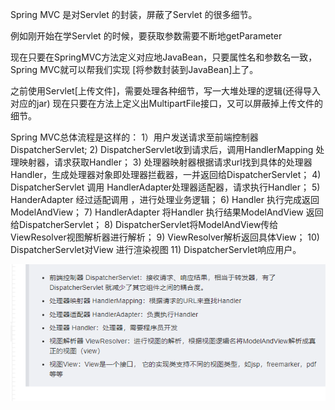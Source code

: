 Spring MVC 是对Servlet 的封装，屏蔽了Servlet 的很多细节。



例如刚开始在学Servlet 的时候，要获取参数需要不断地getParameter

现在只要在SpringMVC方法定义对应地JavaBean，只要属性名和参数名一致，Spring MVC就可以帮我们实现 [将参数封装到JavaBean]上了。


之前使用Servlet[上传文件]，需要处理各种细节，写一大堆处理的逻辑(还得导入对应的jar)
现在只要在方法上定义出MultipartFile接口，又可以屏蔽掉上传文件的细节。


Spring MVC总体流程是这样的：
1）用户发送请求至前端控制器DispatcherServlet;
2) DispatcherServlet收到请求后，调用HandlerMapping 处理映射器，请求获取Handler；
3) 处理器映射器根据请求url找到具体的处理器Handler，生成处理器对象即处理器拦截器，一并返回给DispatcherServlet；
4) DispatcherServlet 调用  HandlerAdapter处理器适配器，请求执行Handler；
5) HanderAdapter 经过适配调用 ，进行处理业务逻辑；
6) Handler 执行完成返回ModelAndView；
7) HandlerAdapter 将Handler 执行结果ModelAndView 返回给DispatcherServlet；
8) DispatcherServlet将ModelAndView传给ViewResolver视图解析器进行解析；
9) ViewResolver解析返回具体View；
10) DispatcherServlet对View 进行渲染视图
11) DispatcherServlet响应用户。

![](images/2021-07-14-15-44-22.png)